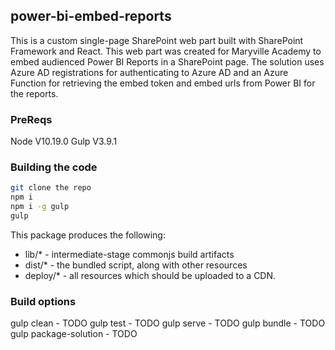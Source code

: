 ## power-bi-embed-reports

This is a custom single-page SharePoint web part built with SharePoint Framework and React. This web part was created for Maryville Academy to embed audienced Power BI Reports in a SharePoint page. The solution uses Azure AD registrations for authenticating to Azure AD and an Azure Function for retrieving the embed token and embed urls from Power BI for the reports.

### PreReqs
Node V10.19.0
Gulp V3.9.1

### Building the code

```bash
git clone the repo
npm i
npm i -g gulp
gulp
```

This package produces the following:

* lib/* - intermediate-stage commonjs build artifacts
* dist/* - the bundled script, along with other resources
* deploy/* - all resources which should be uploaded to a CDN.

### Build options

gulp clean - TODO
gulp test - TODO
gulp serve - TODO
gulp bundle - TODO
gulp package-solution - TODO
